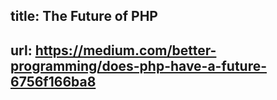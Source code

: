## title: The Future of PHP
## url: https://medium.com/better-programming/does-php-have-a-future-6756f166ba8